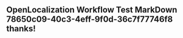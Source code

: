 <properties
ms.topic="hero-topic"
ms.test1="hero-topic"
ms.test2="test"/>

## OpenLocalization Workflow Test MarkDown 78650c09-40c3-4eff-9f0d-36c7f77746f8 thanks!
